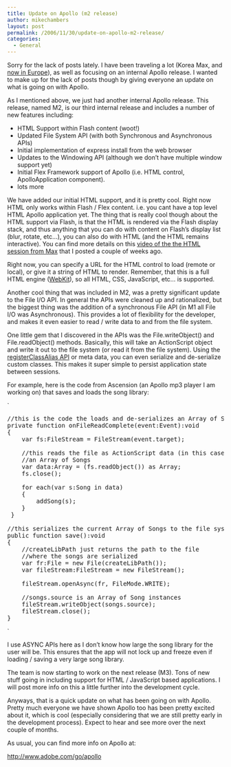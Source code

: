 ```yaml
---
title: Update on Apollo (m2 release)
author: mikechambers
layout: post
permalink: /2006/11/30/update-on-apollo-m2-release/
categories:
  - General
---
```



Sorry for the lack of posts lately. I have been traveling a lot (Korea Max, and [now in Europe][1]), as well as focusing on an internal Apollo release. I wanted to make up for the lack of posts though by giving everyone an update on what is going on with Apollo.  
<!--more-->

  
As I mentioned above, we just had another internal Apollo release. This release, named M2, is our third internal release and includes a number of new features including:

*   HTML Support within Flash content (woot!)
*   Updated File System API (with both Synchronous and Asynchronous APIs)
*   Initial implementation of express install from the web browser
*   Updates to the Windowing API (although we don&#8217;t have multiple window support yet)
*   Initial Flex Framework support of Apollo (i.e. HTML control, ApolloApplication component).
*   lots more

We have added our initial HTML support, and it is pretty cool. Right now HTML only works within Flash / Flex content. i.e. you cant have a top level HTML Apollo application yet. The thing that is really cool though about the HTML support via Flash, is that the HTML is rendered via the Flash display stack, and thus anything that you can do with content on Flash&#8217;s display list (blur, rotate, etc&#8230;), you can also do with HTML (and the HTML remains interactive). You can find more details on this [video of the the HTML session from Max][2] that I posted a couple of weeks ago.

Right now, you can specify a URL for the HTML control to load (remote or local), or give it a string of HTML to render. Remember, that this is a full HTML engine ([WebKit][3]), so all HTML, CSS, JavaScript, etc&#8230; is supported.

Another cool thing that was included in M2, was a pretty significant update to the File I/O API. In general the APIs were cleaned up and rationalized, but the biggest thing was the addition of a synchronous File API (in M1 all File I/O was Asynchronous). This provides a lot of flexibility for the developer, and makes it even easier to read / write data to and from the file system.

One little gem that I discovered in the APIs was the File.writeObject() and File.readObject() methods. Basically, this will take an ActionScript object and write it out to the file system (or read it from the file system). Using the [registerClassAlias API][4] or meta data, you can even serialize and de-serialize custom classes. This makes it super simple to persist application state between sessions.

For example, here is the code from Ascension (an Apollo mp3 player I am working on) that saves and loads the song library:

`
<pre>
//this is the code the loads and de-serializes an Array of Songs
private function onFileReadComplete(event:Event):void
{
 	var fs:FileStream = FileStream(event.target);

	//this reads the file as ActionScript data (in this case
	//an Array of Songs
 	var data:Array = (fs.readObject()) as Array;
 	fs.close();
 		
 	for each(var s:Song in data)
 	{
 		addSong(s);
 	}								
 }

//this serializes the current Array of Songs to the file system
public function save():void
{
	//createLibPath just returns the path to the file 
	//where the songs are serialized
 	var fr:File = new File(createLibPath());
 	var fileStream:FileStream = new FileStream();
 		
 	fileStream.openAsync(fr, FileMode.WRITE);
 	
	//songs.source is an Array of Song instances
 	fileStream.writeObject(songs.source);
 	fileStream.close();
}
</pre>
<p>`

I use ASYNC APIs here as I don&#8217;t know how large the song library for the user will be. This ensures that the app will not lock up and freeze even if loading / saving a very large song library.

The team is now starting to work on the next release (M3). Tons of new stuff going in including support for HTML / JavaScript based applications. I will post more info on this a little further into the development cycle.

Anyways, that is a quick update on what has been going on with Apollo. Pretty much everyone we have shown Apollo too has been pretty excited about it, which is cool (especially considering that we are still pretty early in the development process). Expect to hear and see more over the next couple of months.

As usual, you can find more info on Apollo at:

<http://www.adobe.com/go/apollo>

 [1]: http://weblogs.macromedia.com/mesh/archives/2006/11/apollo_in_europ.html
 [2]: http://weblogs.macromedia.com/mesh/archives/2006/11/video_leveragin.html
 [3]: http://webkit.org/
 [4]: http://livedocs.macromedia.com/flex/2/langref/flash/net/package.html#registerClassAlias()